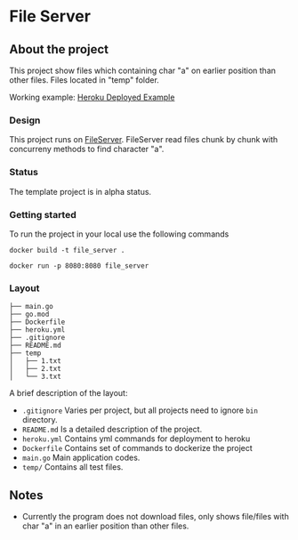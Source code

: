 # File Server

## About the project

This project show files which containing char "a" on earlier position than other files. Files located in "temp" folder.

Working example: [Heroku Deployed Example](https://gofileserver.herokuapp.com/)

### Design

This project runs on [FileServer](https://pkg.go.dev/net/http#example-FileServer). FileServer read files chunk by chunk with concurreny methods to find character "a". 

### Status

The template project is in alpha status.

### Getting started

To run the project in your local use the following commands

```
docker build -t file_server .
```
```
docker run -p 8080:8080 file_server
```

### Layout

```tree
├── main.go
├── go.mod
├── Dockerfile
├── heroku.yml
├── .gitignore
├── README.md
├── temp
│   ├── 1.txt
│   ├── 2.txt
│   └── 3.txt
```

A brief description of the layout:

* `.gitignore` Varies per project, but all projects need to ignore `bin` directory.
* `README.md` Is a detailed description of the project.
* `heroku.yml` Contains yml commands for deployment to heroku
* `Dockerfile` Contains set of commands to dockerize the project
* `main.go` Main application codes.
* `temp/` Contains all test files.

## Notes

* Currently the program does not download files, only shows file/files with char "a" in an earlier position than other files.